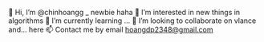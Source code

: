 👋 Hi, I’m @chinhoangg _ newbie haha
👀 I’m interested in new things in algorithms
🌱 I’m currently learning ...
💞️ I’m looking to collaborate on vlance and... here
📫 Contact me by email hoangdp2348@gmail.com
